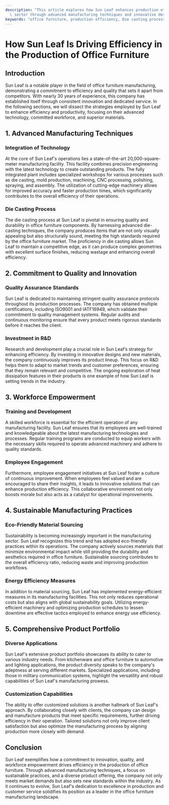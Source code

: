 ```yaml
---
description: "This article explores how Sun Leaf enhances production efficiency in the office furniture\
  \ sector through advanced manufacturing techniques and innovative designs."
keywords: "office furniture, production efficiency, Die casting process, Heat dissipation performance"
---
```

# How Sun Leaf Is Driving Efficiency in the Production of Office Furniture

## Introduction

Sun Leaf is a notable player in the field of office furniture manufacturing, demonstrating a commitment to efficiency and quality that sets it apart from competitors. With nearly 30 years of experience, this company has established itself through consistent innovation and dedicated service. In the following sections, we will dissect the strategies employed by Sun Leaf to enhance efficiency and productivity, focusing on their advanced technology, committed workforce, and superior materials.

## 1. Advanced Manufacturing Techniques

### Integration of Technology

At the core of Sun Leaf's operations lies a state-of-the-art 20,000-square-meter manufacturing facility. This facility combines precision engineering with the latest technology to create outstanding products. The fully integrated plant includes specialized workshops for various processes such as die casting, mold production, machining, CNC processing, polishing, spraying, and assembly. The utilization of cutting-edge machinery allows for improved accuracy and faster production times, which significantly contributes to the overall efficiency of their operations.

### Die Casting Process

The die casting process at Sun Leaf is pivotal in ensuring quality and durability in office furniture components. By harnessing advanced die-casting techniques, the company produces items that are not only visually appealing but also structurally sound, meeting the high standards required by the office furniture market. The proficiency in die casting allows Sun Leaf to maintain a competitive edge, as it can produce complex geometries with excellent surface finishes, reducing wastage and enhancing overall efficiency.

## 2. Commitment to Quality and Innovation

### Quality Assurance Standards

Sun Leaf is dedicated to maintaining stringent quality assurance protocols throughout its production processes. The company has obtained multiple certifications, including ISO9001 and IATF16949, which validate their commitment to quality management systems. Regular audits and continuous monitoring ensure that every product meets rigorous standards before it reaches the client.

### Investment in R&D

Research and development play a crucial role in Sun Leaf’s strategy for enhancing efficiency. By investing in innovative designs and new materials, the company continuously improves its product lineup. This focus on R&D helps them to adapt to market trends and customer preferences, ensuring that they remain relevant and competitive. The ongoing exploration of heat dissipation features in their products is one example of how Sun Leaf is setting trends in the industry.

## 3. Workforce Empowerment

### Training and Development

A skilled workforce is essential for the efficient operation of any manufacturing facility. Sun Leaf ensures that its employees are well-trained and knowledgeable about the latest manufacturing technologies and processes. Regular training programs are conducted to equip workers with the necessary skills required to operate advanced machinery and adhere to quality standards.

### Employee Engagement

Furthermore, employee engagement initiatives at Sun Leaf foster a culture of continuous improvement. When employees feel valued and are encouraged to share their insights, it leads to innovative solutions that can enhance production efficiency. This collaborative environment not only boosts morale but also acts as a catalyst for operational improvements.

## 4. Sustainable Manufacturing Practices 

### Eco-Friendly Material Sourcing

Sustainability is becoming increasingly important in the manufacturing sector. Sun Leaf recognizes this trend and has adopted eco-friendly practices within its operations. The company actively sources materials that minimize environmental impact while still providing the durability and aesthetics required in office furniture. Sustainable sourcing contributes to the overall efficiency ratio, reducing waste and improving production workflows.

### Energy Efficiency Measures

In addition to material sourcing, Sun Leaf has implemented energy-efficient measures in its manufacturing facilities. This not only reduces operational costs but also aligns with global sustainability goals. Utilizing energy-efficient machinery and optimizing production schedules to lessen downtime are effective tactics employed to enhance energy use efficiency.

## 5. Comprehensive Product Portfolio

### Diverse Applications

Sun Leaf's extensive product portfolio showcases its ability to cater to various industry needs. From kitchenware and office furniture to automotive and lighting applications, the product diversity speaks to the company's adeptness at serving different markets. Specialized applications, including those in military communication systems, highlight the versatility and robust capabilities of Sun Leaf's manufacturing prowess.

### Customization Capabilities

The ability to offer customized solutions is another hallmark of Sun Leaf's approach. By collaborating closely with clients, the company can design and manufacture products that meet specific requirements, further driving efficiency in their operation. Tailored solutions not only improve client satisfaction but also optimize the manufacturing process by aligning production more closely with demand.

## Conclusion

Sun Leaf exemplifies how a commitment to innovation, quality, and workforce empowerment drives efficiency in the production of office furniture. Through advanced manufacturing techniques, a focus on sustainable practices, and a diverse product offering, the company not only meets market demands but also sets new standards within the industry. As it continues to evolve, Sun Leaf's dedication to excellence in production and customer service solidifies its position as a leader in the office furniture manufacturing landscape.

